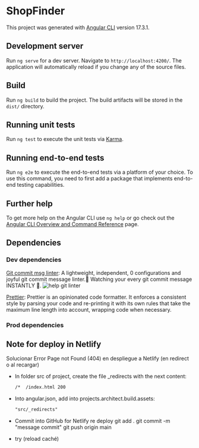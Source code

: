 # ShopFinder

This project was generated with [Angular CLI](https://github.com/angular/angular-cli) version 17.3.1.

## Development server

Run `ng serve` for a dev server. Navigate to `http://localhost:4200/`. The application will automatically reload if you change any of the source files.

## Build

Run `ng build` to build the project. The build artifacts will be stored in the `dist/` directory.

## Running unit tests

Run `ng test` to execute the unit tests via [Karma](https://karma-runner.github.io).

## Running end-to-end tests

Run `ng e2e` to execute the end-to-end tests via a platform of your choice. To use this command, you need to first add a package that implements end-to-end testing capabilities.

## Further help

To get more help on the Angular CLI use `ng help` or go check out the [Angular CLI Overview and Command Reference](https://angular.io/cli) page.

## Dependencies

### Dev dependencies

[Git commit msg linter](https://www.npmjs.com/package/git-commit-msg-linter): A lightweight, independent, 0 configurations and joyful git commit message linter.👀 Watching your every git commit message INSTANTLY 🚀.
![help git linter](https://raw.githubusercontent.com/legend80s/commit-msg-linter/master/assets/demo-7-compressed.png)

[Prettier](https://www.npmjs.com/package/prettier): Prettier is an opinionated code formatter. It enforces a consistent style by parsing your code and re-printing it with its own rules that take the maximum line length into account, wrapping code when necessary.

### Prod dependencies

## Note for deploy in Netlify

Solucionar Error Page not Found (404) en despliegue a Netlify
(en redirect o al recargar)

- In folder src of project, create the file \_redirects with the next content:

  ```txt
  /*  /index.html 200
  ```

- Into angular.json, add into projects.architect.build.assets:

  ```txt
  "src/_redirects"
  ```

- Commit into GitHub for Netlify re deploy
  git add .
  git commit -m "message commit"
  git push origin main

- try (reload caché)
